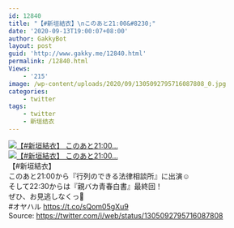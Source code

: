 ```yaml
---
id: 12840
title: "【#新垣結衣】\nこのあと21:00&#8230;"
date: '2020-09-13T19:00:07+08:00'
author: GakkyBot
layout: post
guid: 'http://www.gakky.me/12840.html'
permalink: /12840.html
Views:
    - '215'
image: /wp-content/uploads/2020/09/1305092795716087808_0.jpg
categories:
    - twitter
tags:
    - twitter
    - 新垣结衣
---
```


[![【#新垣結衣】
このあと21:00...](http://www.yui-aragaki.org/wp-content/uploads/2020/09/1305092795716087808_0.jpg)](http://www.yui-aragaki.org/wp-content/uploads/2020/09/1305092795716087808_0.jpg)  
[![【#新垣結衣】
このあと21:00...](http://www.yui-aragaki.org/wp-content/uploads/2020/09/1305092795716087808_1.jpg)](http://www.yui-aragaki.org/wp-content/uploads/2020/09/1305092795716087808_1.jpg)  
【#新垣結衣】  
このあと21:00から『行列のできる法律相談所』に出演☺️  
そして22:30からは『親バカ青春白書』最終回！  
ぜひ、お見逃しなくっ🙏  
\#オヤハル https://t.co/sQom05gXu9  
Source: <https://twitter.com/i/web/status/1305092795716087808>